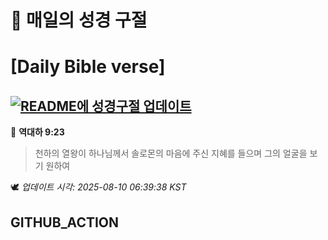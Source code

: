 # 🙏 매일의 성경 구절
# [Daily Bible verse]
## [![README에 성경구절 업데이트](https://github.com/DONGSUKA/first_test/actions/workflows/update-readme-bible.yml/badge.svg)](https://github.com/DONGSUKA/first_test/actions/workflows/update-readme-bible.yml)
<!-- START_BIBLE_VERSE -->
📖 **역대하 9:23**
> 천하의 열왕이 하나님께서 솔로몬의 마음에 주신 지혜를 들으며 그의 얼굴을 보기 원하여

🕊️ _업데이트 시각: 2025-08-10 06:39:38 KST_
  <!-- END_BIBLE_VERSE -->
## GITHUB_ACTION
